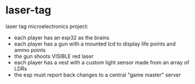 # laser-tag
laser tag microelectronics project:
  - each player has an esp32 as the brains
  - each player has a gun with a mounted lcd to display life points and ammo points
  - the gun shoots VISIBLE red laser
  - each player has a vest with a custom light sensor made from an array of LDRs
  - the esp must report back changes to a central "game master" server
